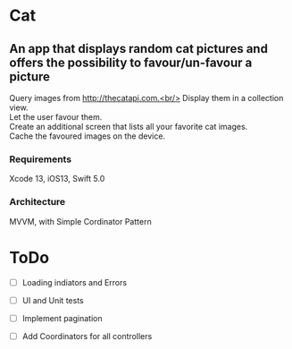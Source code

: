 # Cat
An app that displays random cat pictures and offers the possibility to favour/un-favour a picture
---
Query images from http://thecatapi.com.<br/>
Display them in a collection view. <br/>
Let the user favour them. <br/>
Create an additional screen that lists all your favorite cat images. <br/>
Cache the favoured images on the device. <br/>

### Requirements
Xcode 13, iOS13, Swift 5.0

### Architecture
MVVM, with Simple Cordinator Pattern

# ToDo
- [ ] Loading indiators and Errors
- [ ] UI and Unit tests
- [ ] Implement pagination
- [ ] Add Coordinators for all controllers

